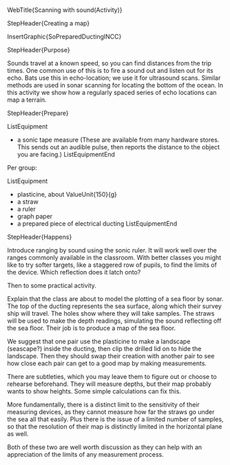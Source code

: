 WebTitle{Scanning with sound(Activity)}

StepHeader{Creating a map}

InsertGraphic{SoPreparedDuctingINCC}

StepHeader{Purpose}

Sounds travel at a known speed, so you can find distances from the trip times. One common use of this is to fire a sound out and listen out for its echo. Bats use this in echo-location; we use it for ultrasound scans. Similar methods are used in sonar scanning for locating the bottom of the ocean. In this activity we show how a regularly spaced series of echo locations can map a terrain.

StepHeader{Prepare}

ListEquipment
- a sonic tape measure (These are available from many hardware stores. This sends out an audible pulse, then reports the distance to the object you are facing.)
ListEquipmentEnd

Per group:

ListEquipment
- plasticine, about ValueUnit{150}{g}
- a straw
- a ruler
- graph paper
- a prepared piece of electrical ducting 
ListEquipmentEnd

StepHeader{Happens}

Introduce ranging by sound using the sonic ruler. It will work well over the ranges commonly available in the classroom. With better classes you might like to try softer targets, like a staggered row of pupils, to find the limits of the device. Which reflection does it latch onto?

Then to some practical activity.

Explain that the class are about to model the plotting of a sea floor by sonar. The top of the ducting represents the sea surface, along which their survey ship will travel. The holes show where they will take samples. The straws will be used to make the depth readings, simulating the sound reflecting off the sea floor. Their job is to produce a map of the sea floor.

We suggest that one pair use the plasticine to make a landscape (seascape?) inside the ducting, then clip the drilled lid on to hide the landscape. Then they should swap their creation with another pair to see how close each pair can get to a good map by making measurements.

There are subtleties, which you may leave them to figure out or choose to rehearse beforehand. They will measure depths, but their map probably wants to show heights. Some simple calculations can fix this.

More fundamentally, there is a distinct limit to the sensitivity of their measuring devices, as they cannot measure how far the straws go under the sea all that easily. Plus there is the issue of a limited number of samples, so that the resolution of their map is distinctly limited in the horizontal plane as well.

Both of these two are well worth discussion as they can help with an appreciation of the limits of any measurement process.

